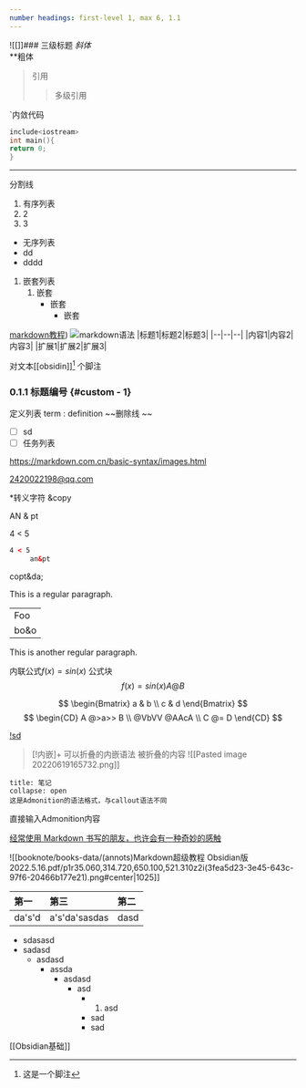 ```yaml
---
number headings: first-level 1, max 6, 1.1
---
```


![[]]### 三级标题 
*斜体*  
**粗体
>引用
>
>> 多级引用

`内敛代码
```cpp
include<iostream>
int main(){
return 0;
}
```

----
分割线

1. 有序列表
2. 2
3. 3

- 无序列表
- dd
- dddd

1. 嵌套列表
	1. 嵌套
		- 嵌套
			- 嵌套

[markdown教程](https://markdown.com.cn/basic-syntax/images.html))
![markdown语法](C:\Users\ASUS\Pictures\软件用法简介\markdown.jpeg) 
|标题1|标题2|标题3|
|--|--|--|
|内容1|内容2|内容3|
|扩展1|扩展2|扩展3|

对文本[[obsidin]][^1] 个脚注
[^1]: 这是一个脚注

### 0.1.1 标题编号  {#custom - 1} 
定义列表
term
: definition 
~~删除线 ~~

- [ ] sd
- [ ] 任务列表

<https://markdown.com.cn/basic-syntax/images.html> 

<2420022198@qq.com> 

\*转义字符
&copy

AN & pt

4 < 5 

```html
4 < 5
	 an&pt
```

copt&da;

This is a regular paragraph.

<table>
    <tr>
        <td>Foo</td>
    </tr>
    <tr>
	    <td>bo&o</td>
	<tr>    
</table>

This is another regular paragraph.

内联公式$f(x) = sin(x)$
公式块
$$
f(x) = sin(x) 
A @ B
$$

$$
\begin{Bmatrix}
   a & b \\
   c & d
\end{Bmatrix}
$$
$$
\begin{CD}
   A @>a>> B \\
@VbVV @AAcA \\
   C @= D
\end{CD}
$$



[!sd](obsidian://open?vault=MarkDown&file=markdow%2FMarkdown%E8%B6%85%E7%BA%A7%E6%95%99%E7%A8%8B%20Obsidian%E7%89%88%202022.5.16)

>[!内嵌]+ 可以折叠的内嵌语法
>被折叠的内容
>![[Pasted image 20220619165732.png]]

```ad-note
title: 笔记
collapse: open
这是Admonition的语法格式，与callout语法不同

```

直接输入Admonition内容

[经常使用 Markdown 书写的朋友，也许会有一种奇妙的感触](obsidian://booknote?type=annotation&book=Markdown%E8%B6%85%E7%BA%A7%E6%95%99%E7%A8%8B%20Obsidian%E7%89%88%202022.5.16.pdf&id=b0f3be27-1ca3-6447-0f10-b4db83ab3080&page=1&rect=51.514,112.811,433.888,131.648)

![[booknote/books-data/(annots)Markdown超级教程 Obsidian版 2022.5.16.pdf/p1r35.060,314.720,650.100,521.310z2i(3fea5d23-3e45-643c-97f6-20466b177e21).png#center|1025]]




| 第一     | 第三            | 第二   |
|:-------|:--------------|:-----|
| da's'd | a's'da'sasdas | dasd |


- sdasasd
- sadasd
	- asdasd
		- assda
			- asdasd
				- asd
					- 1. asd
					- sad
					- sad

[[Obsidian基础]]

